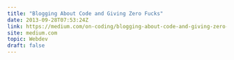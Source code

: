 ```yaml
---
title: "Blogging About Code and Giving Zero Fucks"
date: 2013-09-28T07:53:24Z
link: https://medium.com/on-coding/blogging-about-code-and-giving-zero-fucks-e1ca496551c7?source=rss----7f08111f802---4
site: medium.com
topic: Webdev
draft: false
---
```

